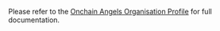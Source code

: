 Please refer to the [Onchain Angels Organisation Profile](https://github.com/onchain-angels/) for full documentation.
